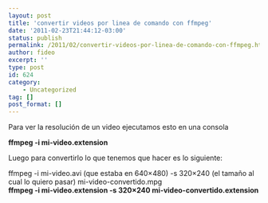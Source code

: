 ```yaml
---
layout: post
title: 'convertir videos por linea de comando con ffmpeg'
date: '2011-02-23T21:44:12-03:00'
status: publish
permalink: /2011/02/convertir-videos-por-linea-de-comando-con-ffmpeg.html
author: fideo
excerpt: ''
type: post
id: 624
category:
    - Uncategorized
tag: []
post_format: []
---
```

Para ver la resolución de un video ejecutamos esto en una consola

**ffmpeg -i mi-video.extension**

Luego para convertirlo lo que tenemos que hacer es lo siguiente:

ffmpeg -i mi-video.avi (que estaba en 640×480) -s 320×240 (el tamaño al cual lo quiero pasar) mi-video-convertido.mpg  
**ffmpeg -i mi-video.extension -s 320×240 mi-video-convertido.extension**
